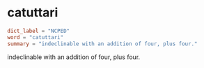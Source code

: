 # catuttari

``` toml
dict_label = "NCPED"
word = "catuttari"
summary = "indeclinable with an addition of four, plus four."
```

indeclinable with an addition of four, plus four.

